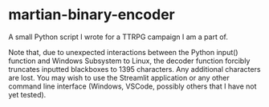 # martian-binary-encoder
A small Python script I wrote for a TTRPG campaign I am a part of.

Note that, due to unexpected interactions between the Python input() function and Windows Subsystem to Linux, the decoder function forcibly truncates inputted blackboxes to 1395 characters. Any additional characters are lost. You may wish to use the Streamlit application or any other command line interface (Windows, VSCode, possibly others that I have not yet tested).
